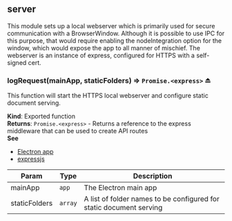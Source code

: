 <a name="module_server"></a>

## server
This module sets up a local webserver which is primarily used for secure communication with a BrowserWindow. Although it is possible to use IPC for this purpose, that would require enabling the nodeIntegration option for the window, which would expose the app to all manner of mischief. The webserver is an instance of express, configured for HTTPS with a self-signed cert.

<a name="exp_module_server--logRequest"></a>

### logRequest(mainApp, staticFolders) ⇒ <code>Promise.&lt;express&gt;</code> ⏏
This function will start the HTTPS local webserver and configure static document serving.

**Kind**: Exported function  
**Returns**: <code>Promise.&lt;express&gt;</code> - Returns a reference to the express middleware that can be used to create API routes  
**See**

- [Electron app](https://electronjs.org/docs/api/app#app)
- [expressjs](https://expressjs.com/)


| Param | Type | Description |
| --- | --- | --- |
| mainApp | <code>app</code> | The Electron main app |
| staticFolders | <code>array</code> | A list of folder names to be configured for static document serving |

